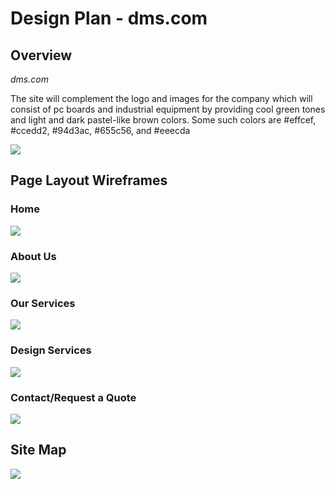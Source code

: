# Design Plan - dms.com

## Overview

*dms.com* 

The site will complement the logo and images for the company which will consist of pc boards and industrial equipment by providing cool green tones and light and dark pastel-like brown colors. Some such colors are #effcef, #ccedd2, #94d3ac, #655c56, and #eeecda 

<img src="img/colors.png" style="vertical-align:top;">

## Page Layout Wireframes


### Home

<img src="img/Home.png" style="vertical-align:top;">


### About Us


<img src="img/AboutUs.png" style="vertical-align:top;">


### Our Services

<img src="img/OurServices.png" style="vertical-align:top;">


### Design Services

<img src="img/DesignServices.png" style="vertical-align:top;">


### Contact/Request a Quote

<img src="img/Contact.png" style="vertical-align:top;">




## Site Map

<img src="img/SiteMap.png" style="vertical-align:top;">
